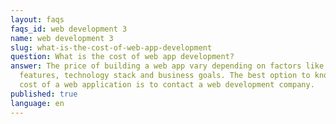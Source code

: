 ```yaml
---
layout: faqs
faqs_id: web development 3
name: web development 3
slug: what-is-the-cost-of-web-app-development
question: What is the cost of web app development?
answer: The price of building a web app vary depending on factors like expected
  features, technology stack and business goals. The best option to know the
  cost of a web application is to contact a web development company.
published: true
language: en
---
```

